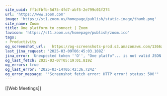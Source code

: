 ```yaml
---
site_uuid: ff1dfbfb-5d75-4fd7-abf5-2e799c01f274
url: 'https://www.zoom.com'
image: 'https://st1.zoom.us/homepage/publish/static-image/thumb.png'
site_name: Zoom
title: One platform to connect | Zoom
favicon: 'https://st1.zoom.us/homepage/publish/zoom.ico'
tags:
- Productivity
og_screenshot_url:   https://og-screenshots-prod.s3.amazonaws.com/1366x768/80/false/cb97b547d5271c2d7e8129bea4be545a7e22f20acf7f86ab083e583289846bc2.jpeg
last_jina_request: '2025-03-09T06:45:03.108Z'
jina_error: 'Unexpected token ''O'', "One platfo"... is not valid JSON'
og_last_fetch: 2025-03-07T05:19:01.819Z
og_errors: true
og_last_error: '2025-03-14T05:42:36.724Z'
og_error_message: "'Screenshot fetch error: HTTP error! status: 500'"
---
```


[[Web Meetings]]

